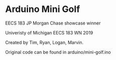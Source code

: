 # Arduino Mini Golf
EECS 183 JP Morgan Chase showcase winner

Univeristy of Michigan EECS 183 WN 2019

Created by Tim, Ryan, Logan, Marvin.

Original code can be found in arduino/mini-golf.ino



